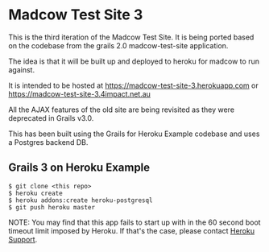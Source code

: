 # Madcow Test Site 3

This is the third iteration of the Madcow Test Site. It is being ported based on the codebase from the grails 2.0 madcow-test-site application. 

The idea is that it will be built up and deployed to heroku for madcow to run against. 

It is intended to be hosted at 
https://madcow-test-site-3.herokuapp.com 
or 
https://madcow-test-site-3.4impact.net.au

All the AJAX features of the old site are being revisited as they were deprecated in Grails v3.0. 

This has been built using the Grails for Heroku Example codebase and uses a Postgres backend DB. 

## Grails 3 on Heroku Example

```
$ git clone <this repo>
$ heroku create
$ heroku addons:create heroku-postgresql
$ git push heroku master
```

NOTE: You may find that this app fails to start up with in the 60 second
boot timeout limit imposed by Heroku. If that's the case, please contact
[Heroku Support](http://help.heroku.com).
